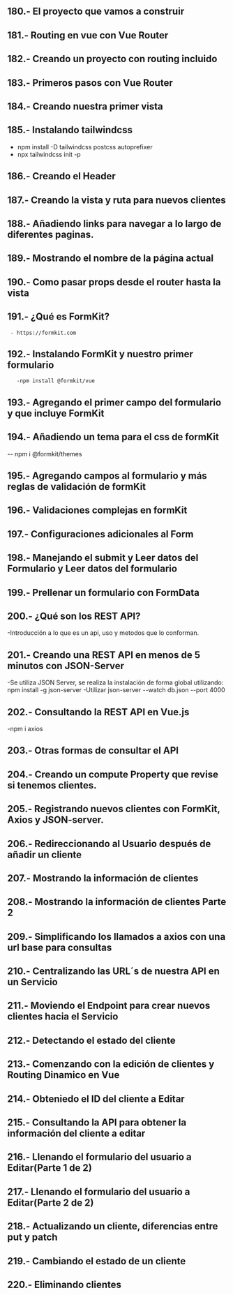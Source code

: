 ## 180.- El proyecto que vamos a construir 
## 181.- Routing en vue con Vue Router
## 182.- Creando un proyecto con routing incluido
## 183.- Primeros pasos con Vue Router
## 184.- Creando nuestra primer vista
## 185.- Instalando tailwindcss
- npm install -D tailwindcss postcss autoprefixer
- npx tailwindcss init -p
## 186.- Creando el Header
## 187.- Creando la vista y ruta para nuevos clientes

##  188.- Añadiendo links para navegar a lo largo de diferentes paginas.
##  189.- Mostrando el nombre de la página actual
##  190.- Como pasar props desde el router hasta la vista 
##  191.- ¿Qué es FormKit?
     - https://formkit.com
## 192.- Instalando FormKit y nuestro primer formulario
       -npm install @formkit/vue 
## 193.- Agregando el primer campo del formulario y que incluye FormKit

## 194.- Añadiendo un tema para el css de formKit
-- npm i @formkit/themes
## 195.- Agregando campos al formulario y más reglas de validación de formKit
## 196.- Validaciones complejas en formKit
## 197.- Configuraciones adicionales al Form
## 198.- Manejando el submit y Leer datos del Formulario y Leer datos del formulario
## 199.- Prellenar un formulario con FormData
## 200.- ¿Qué son los REST API?
-Introducción a lo que es un api, uso y metodos que lo conforman.
## 201.- Creando una REST API en menos de 5 minutos con JSON-Server
-Se utiliza JSON Server, se realiza la instalación de forma global utilizando:
npm install -g json-server
-Utilizar json-server --watch db.json --port 4000
## 202.- Consultando la REST API en Vue.js
-npm i axios
## 203.-  Otras formas de consultar el API
## 204.- Creando un compute Property que revise si tenemos clientes.
## 205.- Registrando nuevos clientes con FormKit, Axios y JSON-server.
## 206.- Redireccionando al Usuario después de añadir un cliente
## 207.- Mostrando la información de clientes
## 208.- Mostrando la información de clientes Parte 2
## 209.- Simplificando los llamados a axios con una url base para consultas
## 210.- Centralizando las URL´s de nuestra API en un Servicio
## 211.- Moviendo el Endpoint para crear nuevos clientes hacia el Servicio
## 212.- Detectando el estado del cliente
## 213.- Comenzando con la edición de clientes y Routing Dinamico en Vue
## 214.- Obteniedo el ID del cliente a Editar
## 215.- Consultando la API para obtener la información del cliente a editar
## 216.- Llenando el formulario del usuario a Editar(Parte 1 de 2)
## 217.- Llenando el formulario del usuario a Editar(Parte 2 de 2)

## 218.- Actualizando un cliente, diferencias entre put y patch
## 219.- Cambiando el estado de un cliente
## 220.- Eliminando clientes